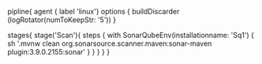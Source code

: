 pipline{
agent { label 'linux'}
options { 
buildDiscarder (logRotator(numToKeepStr: '5'))
}

stages{
    stage('Scan'){
steps {
with SonarQubeEnv(installationname: 'Sq1') {
sh '.mvnw clean org.sonarsource.scanner.maven:sonar-maven plugin:3.9.0.2155:sonar'
 }
 }
 }
 }
 }
